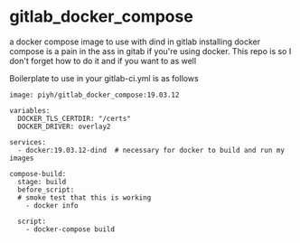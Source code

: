 # gitlab_docker_compose
a docker compose image to use with dind in gitlab
installing docker compose is a pain in the ass in gitab if you're using docker.  This repo is so I don't forget how to do it and if you want to as well

Boilerplate to use in your gitlab-ci.yml is as follows 



    image: piyh/gitlab_docker_compose:19.03.12

    variables:
      DOCKER_TLS_CERTDIR: "/certs"
      DOCKER_DRIVER: overlay2

    services:
      - docker:19.03.12-dind  # necessary for docker to build and run my images 

    compose-build:
      stage: build
      before_script:
      # smoke test that this is working
        - docker info

      script:
        - docker-compose build

